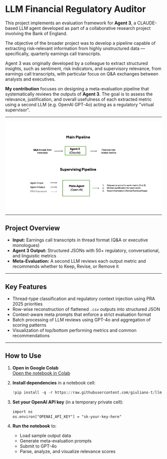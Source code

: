 # LLM Financial Regulatory Auditor

This project implements an evaluation framework for **Agent 3**, a CLAUDE-based LLM agent developed as part of a collaborative research project involving the Bank of England.

The objective of the broader project was to develop a pipeline capable of extracting risk-relevant information from highly unstructured data — specifically, quarterly earnings call transcripts.

Agent 3 was originally developed by a colleague to extract structured insights, such as sentiment, risk indicators, and supervisory relevance, from earnings call transcripts, with particular focus on Q&A exchanges between analysts and executives.

**My contribution** focuses on designing a meta-evaluation pipeline that systematically reviews the outputs of **Agent 3**. The goal is to assess the relevance, justification, and overall usefulness of each extracted metric using a second LLM (e.g. OpenAI GPT-4o) acting as a regulatory "virtual supervisor".

---

![Agent3 Evaluation Pipeline](https://github.com/giuliano-t/llm-financial-regulatory-auditor/blob/main/Pipelines_Diagram.jpg?raw=true)

---

##  Project Overview

- **Input:** Earnings call transcripts in thread format (Q&A or executive monologues)  
- **Agent 3 Output:** Structured JSONs with 50+ regulatory, conversational, and linguistic metrics  
- **Meta-Evaluation:** A second LLM reviews each output metric and recommends whether to Keep, Revise, or Remove it

---

##  Key Features

- Thread-type classification and regulatory context injection using PRA 2025 priorities  
- Row-wise reconstruction of flattened `.csv` outputs into structured JSON  
- Context-aware meta prompts that enforce a strict evaluation format  
- Batch processing of LLM reviews using GPT-4o and aggregation of scoring patterns  
- Visualization of top/bottom performing metrics and common recommendations  

---

##  How to Use

1. **Open in Google Colab**  
   [Open the notebook in Colab](https://colab.research.google.com/github/giuliano-t/llm-financial-regulatory-auditor/blob/main/Agent3_Output_Assessment.ipynb)

2. **Install dependencies** in a notebook cell:
   ```python
   !pip install -q -r https://raw.githubusercontent.com/giuliano-t/llm-financial-regulatory-auditor/main/requirements.txt
3. **Set your OpenAI API key** (in a temporary private cell):

    ```
    import os
    os.environ["OPENAI_API_KEY"] = "sk-your-key-here"
    ```

4. **Run the notebook** to:
    - Load sample output data  
    - Generate meta-evaluation prompts  
    - Submit to GPT-4o  
    - Parse, analyze, and visualize relevance scores
